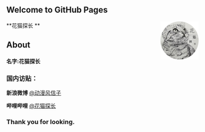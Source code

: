 ## Welcome to GitHub Pages

**花猫探长 **  <img align="right" src="1huamaotanzhang.png" width="100" height="100"/>

About
-
#### 名字:**花猫探长**



### 国内访贴：

**新浪微博**    [@动漫风信子](https://weibo.com/u/6474056386)

**哔哩哔哩**    [@花猫探长](https://space.bilibili.com/47764900)


### Thank you for looking.
